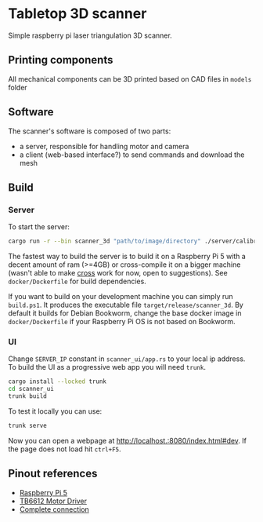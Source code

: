 # Tabletop 3D scanner
Simple raspberry pi laser triangulation 3D scanner.

## Printing components
All mechanical components can be 3D printed based on CAD files in `models` folder

## Software
The scanner's software is composed of two parts:
- a server, responsible for handling motor and camera
- a client (web-based interface?) to send commands and download the mesh 

## Build

### Server

To start the server:

```bash
cargo run -r --bin scanner_3d "path/to/image/directory" ./server/calibration.json
```

The fastest way to build the server is to build it on a Raspberry Pi 5 with a decent amount of ram (>=4GB) or cross-compile it on a bigger machine (wasn't able to make [cross](https://github.com/cross-rs/cross) work for now, open to suggestions). See `docker/Dockerfile` for build dependencies.

If you want to build on your development machine you can simply run `build.ps1`.  It produces the executable file `target/release/scanner_3d`. By default it builds for Debian Bookworm, change the base docker image in `docker/Dockerfile` if your Raspberry Pi OS is not based on Bookworm.

### UI

Change `SERVER_IP` constant in `scanner_ui/app.rs` to your local ip address.
To build the UI as a progressive web app you will need `trunk`.

```bash
cargo install --locked trunk
cd scanner_ui
trunk build
```

To test it locally you can use:

```bash
trunk serve
```

Now you can open a webpage at [http://localhost.:8080/index.html#dev](http://localhost.:8080/index.html#dev).
If the page does not load hit `ctrl+F5`.


## Pinout references
- [Raspberry Pi 5](https://www.hackatronic.com/wp-content/uploads/2024/03/Raspberry-Pi-5-Pinout--1210x642.jpg)
- [TB6612 Motor Driver](https://learn.adafruit.com/adafruit-tb6612-h-bridge-dc-stepper-motor-driver-breakout/pinouts)
- [Complete connection](https://learn.adafruit.com/adafruit-tb6612-h-bridge-dc-stepper-motor-driver-breakout/python-circuitpython)
